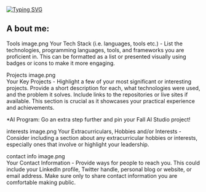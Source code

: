 [![Typing SVG](https://readme-typing-svg.demolab.com?font=Fira+Code&pause=1000&color=1356A4&width=450&height=80&lines=Hi!+I'm+Hau)](https://git.io/typing-svg)

 A bout me:
 - 

Tools image.png	
Your Tech Stack (i.e. languages, tools etc.) - List the technologies, programming languages, tools, and frameworks you are proficient in. This can be formatted as a list or presented visually using badges or icons to make it more engaging. 

Projects image.png	
Your Key Projects - Highlight a few of your most significant or interesting projects. Provide a short description for each, what technologies were used, and the problem it solves. Include links to the repositories or live sites if available. This section is crucial as it showcases your practical experience and achievements. 

*AI Program: Go an extra step further and pin your Fall AI Studio project!

interests image.png	
Your Extracurriculars, Hobbies and/or Interests - Consider including a section about any extracurricular hobbies or interests, especially ones that involve or highlight your leadership. 

contact info image.png	
Your Contact Information - Provide ways for people to reach you. This could include your LinkedIn profile, Twitter handle, personal blog or website, or email address. Make sure only to share contact information you are comfortable making public. 





















<!--
**Hphan777/Hphan777** is a ✨ _special_ ✨ repository because its `README.md` (this file) appears on your GitHub profile.

Here are some ideas to get you started:

- 🔭 I’m currently working on ...
- 🌱 I’m currently learning ...
- 👯 I’m looking to collaborate on ...
- 🤔 I’m looking for help with ...
- 💬 Ask me about ...
- 📫 How to reach me: ...
- 😄 Pronouns: ...
- ⚡ Fun fact: ...
-->
